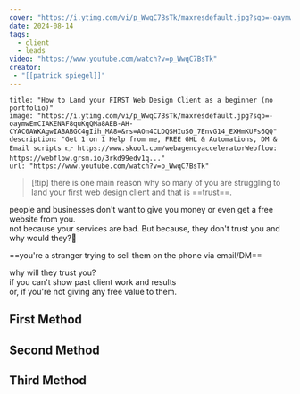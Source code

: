 ```yaml
---
cover: "https://i.ytimg.com/vi/p_WwqC7BsTk/maxresdefault.jpg?sqp=-oaymwEmCIAKENAF8quKqQMa8AEB-AH-CYAC0AWKAgwIABABGC4gIih_MA8=&rs=AOn4CLDQSHIuS0_7EnvG14_EXHmKUFs6QQ"
date: 2024-08-14
tags:
  - client
  - leads
video: "https://www.youtube.com/watch?v=p_WwqC7BsTk"
creator: 
 - "[[patrick spiegel]]"
---
```


```embed
title: "How to Land your FIRST Web Design Client as a beginner (no portfolio)"
image: "https://i.ytimg.com/vi/p_WwqC7BsTk/maxresdefault.jpg?sqp=-oaymwEmCIAKENAF8quKqQMa8AEB-AH-CYAC0AWKAgwIABABGC4gIih_MA8=&rs=AOn4CLDQSHIuS0_7EnvG14_EXHmKUFs6QQ"
description: "Get 1 on 1 Help from me, FREE GHL & Automations, DM & Email scripts 👉 https://www.skool.com/webagencyacceleratorWebflow: https://webflow.grsm.io/3rkd99edv1q..."
url: "https://www.youtube.com/watch?v=p_WwqC7BsTk"
```



> [!tip] there is one main reason why so many of you are struggling to land your first web design client and that is ==trust==.


people and businesses don't want to give you money or even get a free website from you.\
not because your services are bad. But because, they don't trust you and why would they?🥠

==you're a stranger trying to sell them on the phone via email/DM==


why will they trust you?\
if you can't show past client work and results\
or, if you're not giving any free value to them.


## First Method


## Second Method


## Third Method 

